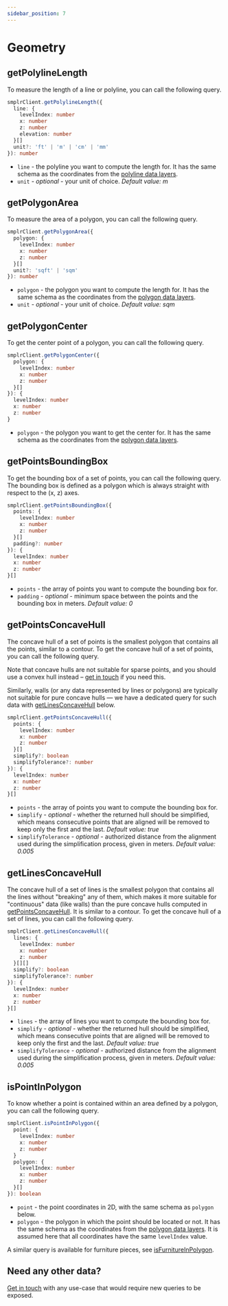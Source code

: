 ```yaml
---
sidebar_position: 7
---
```


# Geometry

## getPolylineLength

To measure the length of a line or polyline, you can call the following query.

```ts
smplrClient.getPolylineLength({
  line: {
    levelIndex: number
    x: number
    z: number
    elevation: number
  }[]
  unit?: 'ft' | 'm' | 'cm' | 'mm'
}): number
```

- `line` - the polyline you want to compute the length for. It has the same schema as the coordinates from the [polyline data layers](/api-reference/space/data-layers#polyline-layer).
- `unit` - _optional_ - your unit of choice. _Default value: m_

## getPolygonArea

To measure the area of a polygon, you can call the following query.

```ts
smplrClient.getPolygonArea({
  polygon: {
    levelIndex: number
    x: number
    z: number
  }[]
  unit?: 'sqft' | 'sqm'
}): number
```

- `polygon` - the polygon you want to compute the length for. It has the same schema as the coordinates from the [polygon data layers](/api-reference/space/data-layers#polygon-layer).
- `unit` - _optional_ - your unit of choice. _Default value: sqm_

## getPolygonCenter

To get the center point of a polygon, you can call the following query.

```ts
smplrClient.getPolygonCenter({
  polygon: {
    levelIndex: number
    x: number
    z: number
  }[]
}): {
  levelIndex: number
  x: number
  z: number
}
```

- `polygon` - the polygon you want to get the center for. It has the same schema as the coordinates from the [polygon data layers](/api-reference/space/data-layers#polygon-layer).

## getPointsBoundingBox

To get the bounding box of a set of points, you can call the following query. The bounding box is defined as a polygon which is always straight with respect to the (x, z) axes.

```ts
smplrClient.getPointsBoundingBox({
  points: {
    levelIndex: number
    x: number
    z: number
  }[]
  padding?: number
}): {
  levelIndex: number
  x: number
  z: number
}[]
```

- `points` - the array of points you want to compute the bounding box for.
- `padding` - _optional_ - minimum space between the points and the bounding box in meters. _Default value: 0_

## getPointsConcaveHull

The concave hull of a set of points is the smallest polygon that contains all the points, similar to a contour. To get the concave hull of a set of points, you can call the following query.

Note that concave hulls are not suitable for sparse points, and you should use a convex hull instead – [get in touch](mailto:support@smplrspace.com) if you need this.

Similarly, walls (or any data represented by lines or polygons) are typically not suitable for pure concave hulls — we have a dedicated query for such data with [getLinesConcaveHull](#getlinesconcavehull) below.

```ts
smplrClient.getPointsConcaveHull({
  points: {
    levelIndex: number
    x: number
    z: number
  }[]
  simplify?: boolean
  simplifyTolerance?: number
}): {
  levelIndex: number
  x: number
  z: number
}[]
```

- `points` - the array of points you want to compute the bounding box for.
- `simplify` - _optional_ - whether the returned hull should be simplified, which means consecutive points that are aligned will be removed to keep only the first and the last. _Default value: true_
- `simplifyTolerance` - _optional_ - authorized distance from the alignment used during the simplification process, given in meters. _Default value: 0.005_

## getLinesConcaveHull

The concave hull of a set of lines is the smallest polygon that contains all the lines without "breaking" any of them, which makes it more suitable for "continuous" data (like walls) than the pure concave hulls computed in [getPointsConcaveHull](#getpointsconcavehull). It is similar to a contour. To get the concave hull of a set of lines, you can call the following query.

```ts
smplrClient.getLinesConcaveHull({
  lines: {
    levelIndex: number
    x: number
    z: number
  }[][]
  simplify?: boolean
  simplifyTolerance?: number
}): {
  levelIndex: number
  x: number
  z: number
}[]
```

- `lines` - the array of lines you want to compute the bounding box for.
- `simplify` - _optional_ - whether the returned hull should be simplified, which means consecutive points that are aligned will be removed to keep only the first and the last. _Default value: true_
- `simplifyTolerance` - _optional_ - authorized distance from the alignment used during the simplification process, given in meters. _Default value: 0.005_

## isPointInPolygon

To know whether a point is contained within an area defined by a polygon, you can call the following query.

```ts
smplrClient.isPointInPolygon({
  point: {
    levelIndex: number
    x: number
    z: number
  }
  polygon: {
    levelIndex: number
    x: number
    z: number
  }[]
}): boolean
```

- `point` - the point coordinates in 2D, with the same schema as `polygon` below.
- `polygon` - the polygon in which the point should be located or not. It has the same schema as the coordinates from the [polygon data layers](/api-reference/space/data-layers#polygon-layer). It is assumed here that all coordinates have the same `levelIndex` value.

A similar query is available for furniture pieces, see [isFurnitureInPolygon](/api-reference/queryclient/furniture#isfurnitureinpolygon).

## Need any other data?

[Get in touch](mailto:support@smplrspace.com) with any use-case that would require new queries to be exposed.
